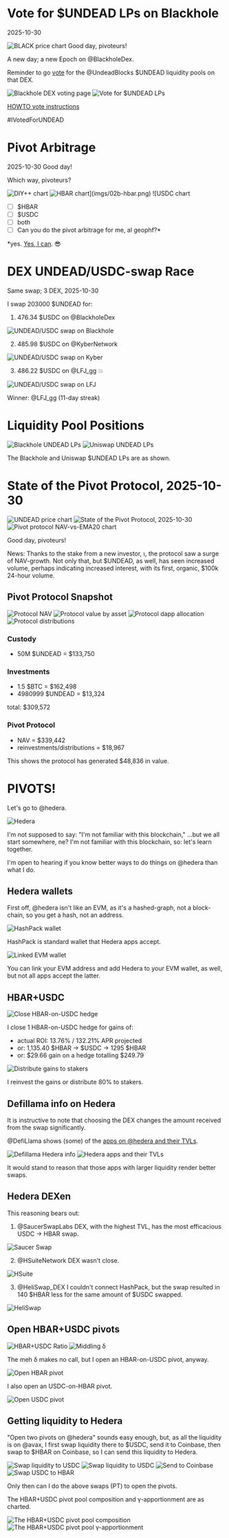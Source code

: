 # Vote for $UNDEAD LPs on Blackhole 

2025-10-30 

![BLACK price chart](imgs/01a-black.png) Good day, pivoteurs! 

A new day; a new Epoch on @BlackholeDex. 

Reminder to go [vote](https://blackhole.xyz/vote) for the @UndeadBlocks $UNDEAD liquidity pools on that DEX. 

![Blackhole DEX voting page](imgs/01b-vote.png) 
![Vote for $UNDEAD LPs](imgs/01c-voted.png) 

[HOWTO vote instructions](https://x.com/pivocateur/status/1945637734682341791) 

#IVotedForUNDEAD 

# Pivot Arbitrage 

2025-10-30 Good day! 

Which way, pivoteurs? 

![DIY++ chart](imgs/02a-diy.png) 
![$HBAR chart](imgs/02b-hbar.png) 
![$USDC chart](imgs/02c-usdc.png) 

- [ ] $HBAR 
- [ ] $USDC 
- [ ] both 
- [ ] Can you do the pivot arbitrage for me, al geophf?* 

*yes. [Yes, I can](https://pivoteur.github.io/diy.html?t1=HBAR&t2=USDC). 😎 



# DEX UNDEAD/USDC-swap Race 

Same swap; 3 DEX, 2025-10-30 

I swap 203000 $UNDEAD for: 

1. 476.34 $USDC on @BlackholeDex 

![UNDEAD/USDC swap on Blackhole](imgs/03a-blackhole.png) 

2. 485.98 $USDC on @KyberNetwork 

![UNDEAD/USDC swap on Kyber](imgs/03b-kyber.png) 

3. 486.22 $USDC on @LFJ_gg 💥 

![UNDEAD/USDC swap on LFJ](imgs/03c-lfj.png) 


Winner: @LFJ_gg (11-day streak) 

# Liquidity Pool Positions 

![Blackhole UNDEAD LPs](imgs/04a-blackhole-lps.png) 
![Uniswap UNDEAD LPs](imgs/04b-uniswap-lps.png) 

The Blackhole and Uniswap $UNDEAD LPs are as shown. 

# State of the Pivot Protocol, 2025-10-30 

![UNDEAD price chart](imgs/05a-undead-100k.png) 
![State of the Pivot Protocol, 2025-10-30](imgs/05b-assets.png) 
![Pivot protocol NAV-vs-EMA20 chart](imgs/05c-ema.png) 


Good day, pivoteurs! 

News: Thanks to the stake from a new investor, ι, the protocol saw a surge of NAV-growth. Not only that, but $UNDEAD, as well, has seen increased volume, perhaps indicating increased interest, with its first, organic, $100k 24-hour volume. 

## Pivot Protocol Snapshot 

![Protocol NAV](imgs/06a-nav.png) 
![Protocol value by asset](imgs/06b-by-asset.png) 
![Protocol dapp allocation](imgs/06c-by-dapp.png) 
![Protocol distributions](imgs/06d-dists.png) 

### Custody 

* 50M $UNDEAD = $133,750 

### Investments 

* 1.5 $BTC = $162,498 
* 4980999 $UNDEAD = $13,324 

total: $309,572 


### Pivot Protocol 

* NAV = $339,442 
* reinvestments/distributions = $18,967 

This shows the protocol has generated $48,836 in value. 

# PIVOTS!

Let's go to @hedera.

![Hedera](imgs/07-hedera.png)

I'm not supposed to say: "I'm not familiar with this blockchain," ...but we all start somewhere, ne? I'm not familiar with this blockchain, so: let's learn together.

I'm open to hearing if you know better ways to do things on @hedera than what I do.

## Hedera wallets

First off, @hedera isn't like an EVM, as it's a hashed-graph, not a block-chain, so you get a hash, not an address.

![HashPack wallet](imgs/08a-hashpack.png)

HashPack is standard wallet that Hedera apps accept.

![Linked EVM wallet](imgs/08b-evm.png)

You can link your EVM address and add Hedera to your EVM wallet, as well, but not all apps accept the latter.

## HBAR+USDC 

![Close HBAR-on-USDC hedge](imgs/09a-close-hbar-on-usdc-hedge.png) 

I close 1 HBAR-on-USDC hedge for gains of: 


* actual ROI: 13.76% / 132.21% APR projected 
* or: 1,135.40 $HBAR -> $USDC -> 1295 $HBAR 
* or: $29.66 gain on a hedge totalling $249.79 


![Distribute gains to stakers](imgs/09b-dist-gains.png) 

I reinvest the gains or distribute 80% to stakers. 

## Defillama info on Hedera

It is instructive to note that choosing the DEX changes the amount received from the swap significantly.

@DefiLlama shows (some) of the [apps on @hedera and their TVLs](https://defillama.com/chain/hedera).

![Defillama Hedera info](imgs/09c-defillama.png)
![Hedera apps and their TVLs](imgs/09d-hedera-apps.png)

It would stand to reason that those apps with larger liquidity render better swaps.


## Hedera DEXen

This reasoning bears out: 

1. @SaucerSwapLabs DEX, with the highest TVL, has the most efficacious USDC -> HBAR swap.

![Saucer Swap](imgs/09e-saucer.png)

2. @HSuiteNetwork DEX wasn't close.

![HSuite](imgs/09f-hsuite.png)

3. @HeliSwap_DEX I couldn't connect HashPack, but the swap resulted in 140 $HBAR less for the same amount of $USDC swapped. 

![HeliSwap](imgs/09g-heliswap.png)

## Open HBAR+USDC pivots 

![HBAR+USDC Ratio](imgs/10a-ratio.png) 
![Middling δ](imgs/10b-delta.png) 

The meh δ makes no call, but I open an HBAR-on-USDC pivot, anyway. 

![Open HBAR pivot](imgs/10c-open-hbar-pivot.png) 

I also open an USDC-on-HBAR pivot. 

![Open USDC pivot](imgs/10d-open-usdc-pivot.png) 

## Getting liquidity to Hedera

"Open two pivots on @hedera" sounds easy enough, but, as all the liquidity is on @avax, I first swap liquidity there to $USDC, send it to Coinbase, then swap to $HBAR on Coinbase, so I can send this liquidity to Hedera.

![Swap liquidity to USDC](imgs/10e-swap1.png)
![Swap liquidity to USDC](imgs/10f-swap2.png)
![Send to Coinbase](imgs/10g-sned.png)
![Swap USDC to HBAR](imgs/10h-swap.png)

Only then can I do the above swaps (PT) to open the pivots.

The HBAR+USDC pivot pool composition and γ-apportionment are as charted. 

![The HBAR+USDC pivot pool composition](imgs/11a-comp.png) 
![The HBAR+USDC pivot pool γ-apportionment](imgs/11b-apport.png) 

